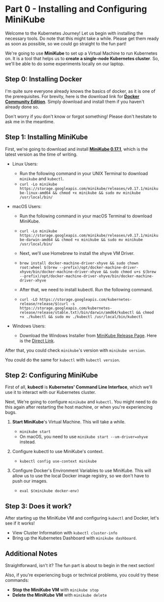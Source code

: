# Part 0 - Installing and Configuring MiniKube

Welcome to the Kubernetes Journey! Let us begin with installing the necessary tools.
Do note that this might take a while. Please get them ready as soon as possible,
so we could go straight to the fun part!

We're going to use **MiniKube** to set up a Virtual Machine to run Kubernetes on.
It is a tool that helps us to **create a single-node Kubernetes cluster**.
So, we'll be able to do some experiments locally on our laptop.

## Step 0: Installing Docker

I'm quite sure everyone already knows the basics of docker, as it is one of the prerequisites.
For brevity, here is the download link for **[Docker Community Edition](https://www.docker.com/community-edition#/download)**.
Simply download and install them if you haven't already done so.

Don't worry if you don't know or forgot something! Please don't hesitate to ask me in the meantime.

## Step 1: Installing MiniKube

First, we're going to download and install **[MiniKube 0.17.1](https://github.com/kubernetes/minikube/releases)**,
which is the latest version as the time of writing.

- Linux Users:
  - Run the following command in your UNIX Terminal to download `minikube` and `kubectl`.
  - `curl -Lo minikube https://storage.googleapis.com/minikube/releases/v0.17.1/minikube-linux-amd64 && chmod +x minikube && sudo mv minikube /usr/local/bin/`

- macOS Users:
  - Run the following command in your macOS Terminal to download MiniKube.
  - `curl -Lo minikube https://storage.googleapis.com/minikube/releases/v0.17.1/minikube-darwin-amd64 && chmod +x minikube && sudo mv minikube /usr/local/bin/`

  - Next, we'll use Homebrew to install the xhyve VM Driver.
  - `brew install docker-machine-driver-xhyve &&
    sudo chown root:wheel $(brew --prefix)/opt/docker-machine-driver-xhyve/bin/docker-machine-driver-xhyve &&
    sudo chmod u+s $(brew --prefix)/opt/docker-machine-driver-xhyve/bin/docker-machine-driver-xhyve`

  - After that, we need to install kubectl. Run the following command.
  - `curl -LO https://storage.googleapis.com/kubernetes-release/release/$(curl -s https://storage.googleapis.com/kubernetes-release/release/stable.txt)/bin/darwin/amd64/kubectl
  && chmod +x ./kubectl && sudo mv ./kubectl /usr/local/bin/kubectl`

- Windows Users:
  - Download the Windows Installer from [MiniKube Release Page](https://github.com/kubernetes/minikube/releases).
    Here is the [Direct Link](https://github.com/kubernetes/minikube/releases/download/v0.17.1/minikube-installer.exe).

After that, you could check `minikube`'s version with `minikube version`.

You could do the same for `kubectl` with `kubectl version`.

## Step 2: Configuring MiniKube

First of all, **kubectl** is **Kubernetes' Command Line Interface**, which
we'll use it to interact with our Kubernetes cluster.

Next, We're going to configure `minikube` and `kubectl`. You might need to do this
again after restarting the host machine, or when you're experiencing bugs.

1. **Start MiniKube**'s Virtual Machine. This will take a while.
   - `minikube start`
   - On macOS, you need to use `minikube start --vm-driver=xhyve` instead.

2. Configure kubectl to use MiniKube's context.
   - `kubectl config use-context minikube`

3. Configure Docker's Environment Variables to use MiniKube.
   This will allow us to use the local Docker image registry,
   so we don't have to push our images.
   - `eval $(minikube docker-env)`

## Step 3: Does it work?

After starting up the MiniKube VM and configuring `kubectl` and Docker, let's see if it works!

- View Cluster Information with `kubectl cluster-info`
- Bring up the Kubernetes Dashboard with `minikube dashboard`.

## Additional Notes

Straightforward, isn't it? The fun part is about to begin in the next section!

Also, if you're experiencing bugs or technical problems, you could try these commands:

- **Stop the MiniKube VM** with `minikube stop`
- **Delete the MiniKube VM** with `minikube delete`
